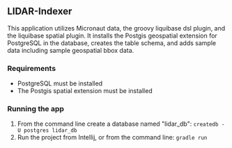 LIDAR-Indexer
---
This application utilizes Micronaut data, the groovy liquibase dsl plugin, and  the liquibase spatial plugin. It
 installs the Postgis geospatial extension for PostgreSQL in the database, creates the table schema, and adds sample
  data
  including sample geospatial bbox data. 

### Requirements
- PostgreSQL must be installed
- The Postgis spatial extension must be installed

### Running the app
1. From the command line create a database named "lidar_db": `createdb -U postgres lidar_db`
2. Run the project from Intellij, or from the command line: `gradle run` 

 
 